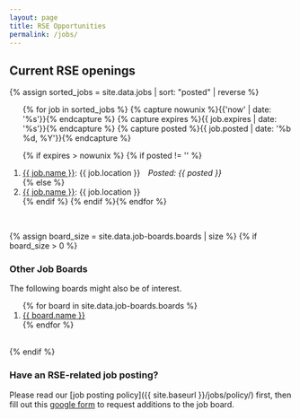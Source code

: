 ```yaml
---
layout: page
title: RSE Opportunities
permalink: /jobs/
---
```


## Current RSE openings

{% assign sorted_jobs = site.data.jobs | sort: "posted" | reverse %}
<ol>{% for job in sorted_jobs %}
{% capture nowunix %}{{'now' | date: '%s'}}{% endcapture %}
{% capture expires %}{{ job.expires | date: '%s'}}{% endcapture %}
{% capture posted %}{{ job.posted | date: '%b %d, %Y'}}{% endcapture %}

{% if expires > nowunix %}
  {% if posted != '' %}
    <li><a href="{{ job.url }}" target="_blank">{{ job.name }}</a>: {{ job.location }}&emsp;<em>Posted:&nbsp;{{ posted }}</em></li>
  {% else %}
    <li><a href="{{ job.url }}" target="_blank">{{ job.name }}</a>: {{ job.location }}</li>
  {% endif %}
{% endif %}{% endfor %}</ol>

<br>

{% assign board_size = site.data.job-boards.boards | size %}
{% if board_size > 0 %}
### Other Job Boards

The following boards might also be of interest.

<ol>{% for board in site.data.job-boards.boards %}
    <li><a href="{{ board.url }}" target="_blank">{{ board.name }}</a></li>
{% endfor %}</ol>
<br>
{% endif %}


### Have an RSE-related job posting?  
Please read our [job posting policy]({{ site.baseurl }}/jobs/policy/) first, then fill out this [google form](https://docs.google.com/forms/d/e/1FAIpQLSfYK64R1c0rj-ERldGLxuqedLIbsYPZXj9uBplDRYNmnND10Q/viewform?usp=sf_link) to request additions to the job board.
